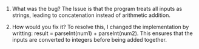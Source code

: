 1. What was the bug?
        The Issue is that the program treats all inputs as strings, leading to concatenation instead of arithmetic addition.

2. How would you fix it? 
        To resolve this, I changed the implementation by writting: result = parseInt(num1) + parseInt(num2). 
        This ensures that the inputs are converted to integers before being added together.
